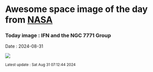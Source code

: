
# Awesome space image of the day from [NASA](https://api.nasa.gov/)

### Today image : IFN and the NGC 7771 Group
Date : 2024-08-31

![](https://apod.nasa.gov/apod/image/2408/NGC7769_70_71_Mandel_1024.jpg)

<small>Latest update : Sat Aug 31 07:12:44 2024</small>
        